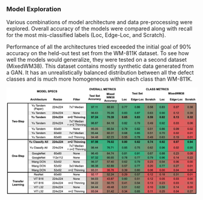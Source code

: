 ### Model Exploration

Various combinations of model architecture and data pre-processing were explored.  Overall accuracy of the models were compared along with recall for the most mis-classified labels (Loc, Edge-Loc, and Scratch).

Performance of all the architectures tried exceeded the initial goal of 90% accuracy on the held-out test set from the WM-811K dataset.  To see how well the models would generalize, they were tested on a second dataset (MixedWM38).  This dataset contains mostly synthetic data generated from a GAN.  It has an unrealistically balanced distribution between all the defect classes and is much more homogeneous within each class than WM-811K.

![matrix spreadsheet](model_matrix.png)
